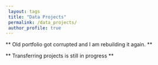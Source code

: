 ```yaml
---
 layout: tags
 title: "Data Projects"
 permalink: /data_projects/
 author_profile: true
---
```


<p style="font-weight:bold;">

** Old portfolio got corrupted and I am rebuilding it again. **

** Transferring projects is still in progress **

</p>